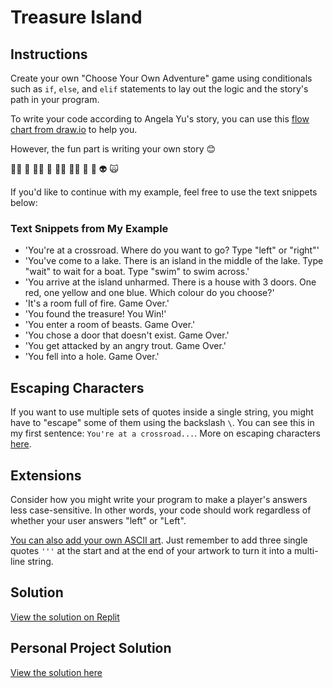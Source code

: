 # Treasure Island

## Instructions

Create your own "Choose Your Own Adventure" game using conditionals such as `if`, `else`, and `elif` statements to lay out the logic and the story's path in your program.

To write your code according to Angela Yu's story, you can use this [flow chart from draw.io](https://www.draw.io) to help you.

However, the fun part is writing your own story 😊

🧞‍♂️ 🐊 🧙‍♂️ 🧟 🧚‍♂️ 🧝‍♂️ 🥷 🤖 👽 🙀

If you'd like to continue with my example, feel free to use the text snippets below:

### Text Snippets from My Example

- 'You're at a crossroad. Where do you want to go? Type "left" or "right"'
- 'You've come to a lake. There is an island in the middle of the lake. Type "wait" to wait for a boat. Type "swim" to swim across.'
- 'You arrive at the island unharmed. There is a house with 3 doors. One red, one yellow and one blue. Which colour do you choose?'
- 'It's a room full of fire. Game Over.'
- 'You found the treasure! You Win!'
- 'You enter a room of beasts. Game Over.'
- 'You chose a door that doesn't exist. Game Over.'
- 'You get attacked by an angry trout. Game Over.'
- 'You fell into a hole. Game Over.'

## Escaping Characters

If you want to use multiple sets of quotes inside a single string, you might have to "escape" some of them using the backslash `\`. You can see this in my first sentence: `You're at a crossroad...`. More on escaping characters [here](https://www.w3schools.com/python/gloss_python_escape_characters.asp).

## Extensions

Consider how you might write your program to make a player's answers less case-sensitive. In other words, your code should work regardless of whether your user answers "left" or "Left".

[You can also add your own ASCII art](https://ascii.co.uk/art). Just remember to add three single quotes `'''` at the start and at the end of your artwork to turn it into a multi-line string.

## Solution

[View the solution on Replit](https://replit.com/@appbrewery/treasure-island-end#main.py)

## Personal Project Solution

[View the solution here](./main.py)
